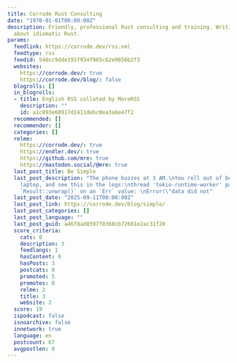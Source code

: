 ```yaml
---
title: Corrode Rust Consulting
date: "1970-01-01T00:00:00Z"
description: Friendly, professional Rust consulting and training. Writing content
  about idiomatic Rust.
params:
  feedlink: https://corrode.dev/rss.xml
  feedtype: rss
  feedid: 546cc9dde191f934f965c62e0856b2f3
  websites:
    https://corrode.dev/: true
    https://corrode.dev/blog/: false
  blogrolls: []
  in_blogrolls:
  - title: English RSS collated by MoreRSS
    description: ""
    id: a1c893e60917d2411debc0ea3a6e47f2
  recommended: []
  recommender: []
  categories: []
  relme:
    https://corrode.dev/: true
    https://endler.dev/: true
    https://github.com/mre: true
    https://mastodon.social/@mre: true
  last_post_title: Be Simple
  last_post_description: "The phone buzzes at 3 AM.\nYou roll out of bed, open your
    laptop, and see this in the logs:\nthread 'tokio-runtime-worker' panicked at 'called
    `Result::unwrap()` on an `Err` value: \nError(\"data did not"
  last_post_date: "2025-09-11T00:00:00Z"
  last_post_link: https://corrode.dev/blog/simple/
  last_post_categories: []
  last_post_language: ""
  last_post_guid: a46f8ad8597f0360cb72601e2ac31f20
  score_criteria:
    cats: 0
    description: 3
    feedlangs: 1
    hasContent: 0
    hasPosts: 3
    postcats: 0
    promoted: 5
    promotes: 0
    relme: 2
    title: 3
    website: 2
  score: 19
  ispodcast: false
  isnoarchive: false
  innetwork: true
  language: en
  postcount: 67
  avgpostlen: 0
---
```

